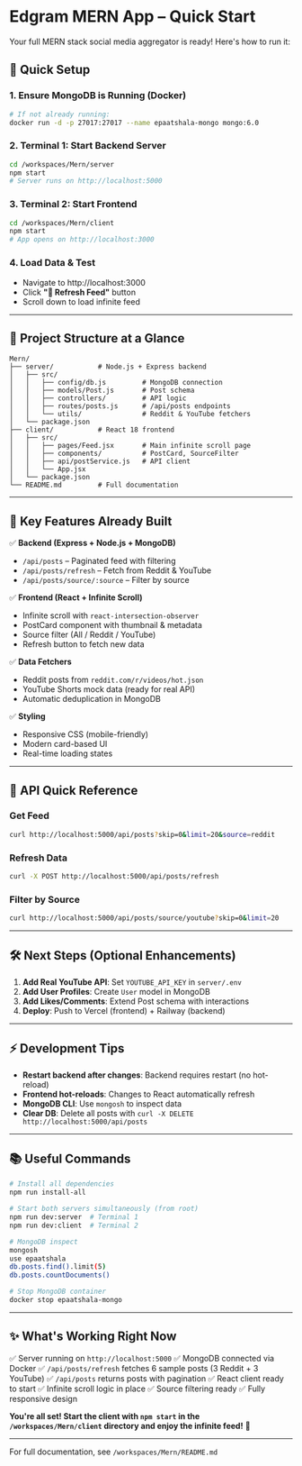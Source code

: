 # Edgram MERN App – Quick Start

Your full MERN stack social media aggregator is ready! Here's how to run it:

## 🚀 Quick Setup

### 1. Ensure MongoDB is Running (Docker)
```bash
# If not already running:
docker run -d -p 27017:27017 --name epaatshala-mongo mongo:6.0
```

### 2. Terminal 1: Start Backend Server
```bash
cd /workspaces/Mern/server
npm start
# Server runs on http://localhost:5000
```

### 3. Terminal 2: Start Frontend
```bash
cd /workspaces/Mern/client
npm start
# App opens on http://localhost:3000
```

### 4. Load Data & Test
- Navigate to http://localhost:3000
- Click **"🔄 Refresh Feed"** button
- Scroll down to load infinite feed

---

## 📁 Project Structure at a Glance

```
Mern/
├── server/           # Node.js + Express backend
│   ├── src/
│   │   ├── config/db.js         # MongoDB connection
│   │   ├── models/Post.js       # Post schema
│   │   ├── controllers/         # API logic
│   │   ├── routes/posts.js      # /api/posts endpoints
│   │   └── utils/               # Reddit & YouTube fetchers
│   └── package.json
├── client/           # React 18 frontend
│   ├── src/
│   │   ├── pages/Feed.jsx       # Main infinite scroll page
│   │   ├── components/          # PostCard, SourceFilter
│   │   ├── api/postService.js   # API client
│   │   └── App.jsx
│   └── package.json
└── README.md         # Full documentation
```

---

## 🎯 Key Features Already Built

✅ **Backend (Express + Node.js + MongoDB)**
- `/api/posts` – Paginated feed with filtering
- `/api/posts/refresh` – Fetch from Reddit & YouTube
- `/api/posts/source/:source` – Filter by source

✅ **Frontend (React + Infinite Scroll)**
- Infinite scroll with `react-intersection-observer`
- PostCard component with thumbnail & metadata
- Source filter (All / Reddit / YouTube)
- Refresh button to fetch new data

✅ **Data Fetchers**
- Reddit posts from `reddit.com/r/videos/hot.json`
- YouTube Shorts mock data (ready for real API)
- Automatic deduplication in MongoDB

✅ **Styling**
- Responsive CSS (mobile-friendly)
- Modern card-based UI
- Real-time loading states

---

## 📝 API Quick Reference

### Get Feed
```bash
curl http://localhost:5000/api/posts?skip=0&limit=20&source=reddit
```

### Refresh Data
```bash
curl -X POST http://localhost:5000/api/posts/refresh
```

### Filter by Source
```bash
curl http://localhost:5000/api/posts/source/youtube?skip=0&limit=20
```

---

## 🛠️ Next Steps (Optional Enhancements)

1. **Add Real YouTube API**: Set `YOUTUBE_API_KEY` in `server/.env`
2. **Add User Profiles**: Create `User` model in MongoDB
3. **Add Likes/Comments**: Extend Post schema with interactions
4. **Deploy**: Push to Vercel (frontend) + Railway (backend)

---

## ⚡ Development Tips

- **Restart backend after changes**: Backend requires restart (no hot-reload)
- **Frontend hot-reloads**: Changes to React automatically refresh
- **MongoDB CLI**: Use `mongosh` to inspect data
- **Clear DB**: Delete all posts with `curl -X DELETE http://localhost:5000/api/posts`

---

## 📚 Useful Commands

```bash
# Install all dependencies
npm run install-all

# Start both servers simultaneously (from root)
npm run dev:server  # Terminal 1
npm run dev:client  # Terminal 2

# MongoDB inspect
mongosh
use epaatshala
db.posts.find().limit(5)
db.posts.countDocuments()

# Stop MongoDB container
docker stop epaatshala-mongo
```

---

## ✨ What's Working Right Now

✅ Server running on `http://localhost:5000`
✅ MongoDB connected via Docker
✅ `/api/posts/refresh` fetches 6 sample posts (3 Reddit + 3 YouTube)
✅ `/api/posts` returns posts with pagination
✅ React client ready to start
✅ Infinite scroll logic in place
✅ Source filtering ready
✅ Fully responsive design

**You're all set! Start the client with `npm start` in the `/workspaces/Mern/client` directory and enjoy the infinite feed!** 🎉

---

For full documentation, see `/workspaces/Mern/README.md`
